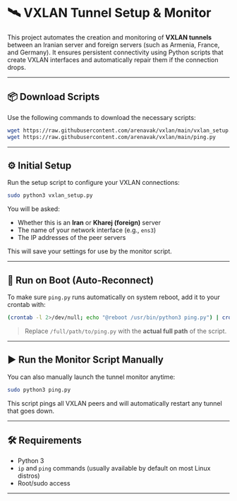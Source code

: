# 🛰️ VXLAN Tunnel Setup & Monitor

This project automates the creation and monitoring of **VXLAN tunnels** between an Iranian server and foreign servers (such as Armenia, France, and Germany). It ensures persistent connectivity using Python scripts that create VXLAN interfaces and automatically repair them if the connection drops.

---

## 📦 Download Scripts

Use the following commands to download the necessary scripts:

```bash
wget https://raw.githubusercontent.com/arenavak/vxlan/main/vxlan_setup.py
wget https://raw.githubusercontent.com/arenavak/vxlan/main/ping.py
```

---

## ⚙️ Initial Setup

Run the setup script to configure your VXLAN connections:

```bash
sudo python3 vxlan_setup.py
```

You will be asked:
- Whether this is an **Iran** or **Kharej (foreign)** server
- The name of your network interface (e.g., `ens3`)
- The IP addresses of the peer servers

This will save your settings for use by the monitor script.

---

## 🔁 Run on Boot (Auto-Reconnect)

To make sure `ping.py` runs automatically on system reboot, add it to your crontab with:

```bash
(crontab -l 2>/dev/null; echo "@reboot /usr/bin/python3 ping.py") | crontab -
```

> Replace `/full/path/to/ping.py` with the **actual full path** of the script.

---

## ▶️ Run the Monitor Script Manually

You can also manually launch the tunnel monitor anytime:

```bash
sudo python3 ping.py
```

This script pings all VXLAN peers and will automatically restart any tunnel that goes down.

---

## 🛠️ Requirements

- Python 3
- `ip` and `ping` commands (usually available by default on most Linux distros)
- Root/sudo access

---

